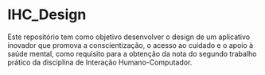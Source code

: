 # IHC_Design
Este repositório tem como objetivo desenvolver o design de um aplicativo inovador que promova a conscientização, o acesso ao cuidado e o apoio à saúde mental, como requisito para a obtenção da nota do segundo trabalho prático da disciplina de Interação Humano-Computador.
